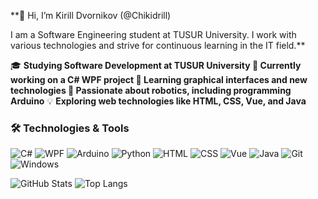 **👋 Hi, I’m Kirill Dvornikov (@Chikidrill)

I am a Software Engineering student at TUSUR University. I work with various technologies and strive for continuous learning in the IT field.**

🎓 **Studying Software Development at TUSUR University
🔭 Currently working on a C# WPF project
🌱 Learning graphical interfaces and new technologies
🎯 Passionate about robotics, including programming Arduino**
💡 **Exploring web technologies like HTML, CSS, Vue, and Java**

### 🛠 Technologies & Tools
![C#](https://img.shields.io/badge/-C%23-239120?style=flat-square&logo=csharp&logoColor=white)
![WPF](https://img.shields.io/badge/-WPF-6E4EBE?style=flat-square&logo=microsoft&logoColor=white)
![Arduino](https://img.shields.io/badge/-Arduino-00979D?style=flat-square&logo=arduino&logoColor=white)
![Python](https://img.shields.io/badge/-Python-3776AB?style=flat-square&logo=python&logoColor=white)
![HTML](https://img.shields.io/badge/-HTML5-E34F26?style=flat-square&logo=html5&logoColor=white)
![CSS](https://img.shields.io/badge/-CSS3-1572B6?style=flat-square&logo=css3&logoColor=white)
![Vue](https://img.shields.io/badge/-Vue.js-4FC08D?style=flat-square&logo=vue.js&logoColor=white)
![Java](https://img.shields.io/badge/-Java-007396?style=flat-square&logo=java&logoColor=white)
![Git](https://img.shields.io/badge/-Git-F05032?style=flat-square&logo=git&logoColor=white)
![Windows](https://img.shields.io/badge/-Windows-0078D6?style=flat-square&logo=windows&logoColor=white)


![GitHub Stats](https://github-readme-stats.vercel.app/api?username=Chikidrill&show_icons=true&theme=tokyonight)
![Top Langs](https://github-readme-stats.vercel.app/api/top-langs/?username=Chikidrill&layout=compact&theme=tokyonight)
